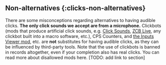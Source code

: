## Non-alternatives {:clicks-non-alternatives}

There are some misconceptions regarding alternatives to having audible clicks. **The only click sounds we accept are from a microphone.** Clickbots (mods that produce artificial click sounds, e.g. [Click Sounds](https://geode-sdk.org/mods/beat.click-sound), [ZCB Live](https://geode-sdk.org/mods/zeozeozeo.zcblive), any clickbot built into a macro software, etc.), CPS Counters, and [the Inputs Viewer mod](https://geode-sdk.org/mods/khronophobia.inputs_viewer), etc. are **not** substitutes for having audible clicks, as they can be influenced by third-party tools. Note that the use of clickbots is banned in records altogether, even if your completion also has real clicks. You can read more about disallowed mods here. \[TODO: add link to section\]